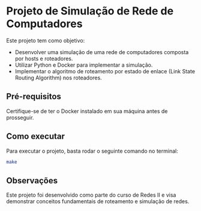 # Projeto de Simulação de Rede de Computadores

Este projeto tem como objetivo:

- Desenvolver uma simulação de uma rede de computadores composta por hosts e roteadores.
- Utilizar Python e Docker para implementar a simulação.
- Implementar o algoritmo de roteamento por estado de enlace (Link State Routing Algorithm) nos roteadores.

## Pré-requisitos

Certifique-se de ter o Docker instalado em sua máquina antes de prosseguir.

## Como executar

Para executar o projeto, basta rodar o seguinte comando no terminal:

```bash
make
```

## Observações

Este projeto foi desenvolvido como parte do curso de Redes II e visa demonstrar conceitos fundamentais de roteamento e simulação de redes.
